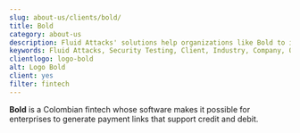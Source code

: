 ```yaml
---
slug: about-us/clients/bold/
title: Bold
category: about-us
description: Fluid Attacks' solutions help organizations like Bold to identify security vulnerabilities in their systems and manage their attack surfaces.
keywords: Fluid Attacks, Security Testing, Client, Industry, Company, Organization, Pentesting, Ethical Hacking, Bold
clientlogo: logo-bold
alt: Logo Bold
client: yes
filter: fintech
---
```


**Bold** is a Colombian fintech
whose software makes it possible for enterprises
to generate payment links
that support credit and debit.
